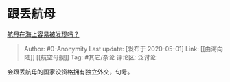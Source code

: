 # 跟丢航母
[航母在海上容易被发现吗？](https://www.zhihu.com/question/349331147/answer/1191940696)

> Author: #0-Anonymity
> Last update: [发布于 2020-05-01]
> Link: [[由海向陆]] [[航空母舰]]
> Tag: #其它/杂论
> 评论区:
> 泛讨论:

会跟丢航母的国家没资格拥有独立外交，句号。
